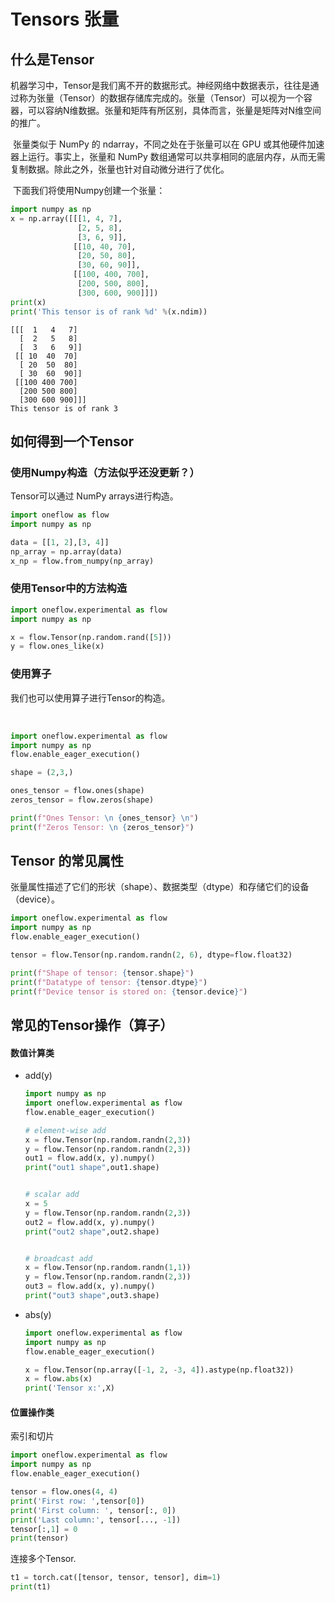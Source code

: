 # Tensors 张量



## 什么是Tensor

​	机器学习中，Tensor是我们离不开的数据形式。神经网络中数据表示，往往是通过称为张量（Tensor）的数据存储库完成的。张量（Tensor）可以视为一个容器，可以容纳N维数据。张量和矩阵有所区别，具体而言，张量是矩阵对N维空间的推广。

​	张量类似于 NumPy 的 ndarray，不同之处在于张量可以在 GPU 或其他硬件加速器上运行。事实上，张量和 NumPy 数组通常可以共享相同的底层内存，从而无需复制数据。除此之外，张量也针对自动微分进行了优化。

​	下面我们将使用Numpy创建一个张量：

```python
import numpy as np
x = np.array([[[1, 4, 7],
               [2, 5, 8],
               [3, 6, 9]],
              [[10, 40, 70],
               [20, 50, 80],
               [30, 60, 90]],
              [[100, 400, 700],
               [200, 500, 800],
               [300, 600, 900]]])
print(x)
print('This tensor is of rank %d' %(x.ndim))
```

```
[[[  1   4   7]
  [  2   5   8]
  [  3   6   9]]
 [[ 10  40  70]
  [ 20  50  80]
  [ 30  60  90]]
 [[100 400 700]
  [200 500 800]
  [300 600 900]]]
This tensor is of rank 3
```





## 如何得到一个Tensor



### 使用Numpy构造（方法似乎还没更新？）

Tensor可以通过 NumPy arrays进行构造。

```python
import oneflow as flow
import numpy as np

data = [[1, 2],[3, 4]]
np_array = np.array(data)
x_np = flow.from_numpy(np_array)
```



### 使用Tensor中的方法构造



```python
import oneflow.experimental as flow
import numpy as np

x = flow.Tensor(np.random.rand([5]))
y = flow.ones_like(x)
```



### 使用算子

我们也可以使用算子进行Tensor的构造。

​	

```python
import oneflow.experimental as flow
import numpy as np
flow.enable_eager_execution()

shape = (2,3,)

ones_tensor = flow.ones(shape)
zeros_tensor = flow.zeros(shape)

print(f"Ones Tensor: \n {ones_tensor} \n")
print(f"Zeros Tensor: \n {zeros_tensor}")
```



## Tensor 的常见属性

 张量属性描述了它们的形状（shape）、数据类型（dtype）和存储它们的设备（device）。 

```python
import oneflow.experimental as flow
import numpy as np
flow.enable_eager_execution()

tensor = flow.Tensor(np.random.randn(2, 6), dtype=flow.float32)

print(f"Shape of tensor: {tensor.shape}")
print(f"Datatype of tensor: {tensor.dtype}")
print(f"Device tensor is stored on: {tensor.device}")
```



## 常见的Tensor操作（算子）

#### 数值计算类

- add(y)

  ```python
  import numpy as np
  import oneflow.experimental as flow
  flow.enable_eager_execution()
  
  # element-wise add
  x = flow.Tensor(np.random.randn(2,3))
  y = flow.Tensor(np.random.randn(2,3))
  out1 = flow.add(x, y).numpy()
  print("out1 shape",out1.shape)
  
  
  # scalar add
  x = 5
  y = flow.Tensor(np.random.randn(2,3))
  out2 = flow.add(x, y).numpy()
  print("out2 shape",out2.shape)
  
  
  # broadcast add
  x = flow.Tensor(np.random.randn(1,1))
  y = flow.Tensor(np.random.randn(2,3))
  out3 = flow.add(x, y).numpy()
  print("out3 shape",out3.shape)
  
  ```

  

- abs(y)

  ```python
  import oneflow.experimental as flow
  import numpy as np
  flow.enable_eager_execution()
  
  x = flow.Tensor(np.array([-1, 2, -3, 4]).astype(np.float32))
  x = flow.abs(x)
  print('Tensor x:',X)
  
  ```

  

#### 位置操作类

索引和切片

```python
import oneflow.experimental as flow
import numpy as np
flow.enable_eager_execution()

tensor = flow.ones(4, 4)
print('First row: ',tensor[0])
print('First column: ', tensor[:, 0])
print('Last column:', tensor[..., -1])
tensor[:,1] = 0
print(tensor)
```

连接多个Tensor.

```python
t1 = torch.cat([tensor, tensor, tensor], dim=1)
print(t1)
```



#### 

